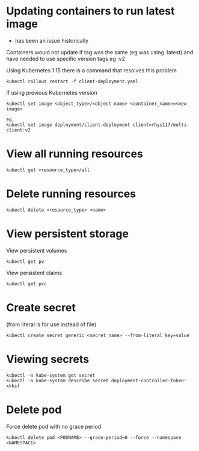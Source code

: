 # Updating containers to run latest image
- has been an issue historically

Containers would not update if tag was the same (eg was using :latest) and have needed to use specific version tags eg :v2

Using Kubernetes 1.15 there is a command that resolves this problem
```
kubectl rollout restart -f client-deployment.yaml
```

If using previous Kubernetes version
```
kubectl set image <object_type>/<object name> <container_name>=<new image>

eg.
kubectl set image deployment/client-deployment client=rhys117/multi-client:v2
```
# View all running resources
```
kubectl get <resource_type>/all
```

# Delete running resources
```
kubectl delete <resource_type> <name>
```

# View persistent storage
View persistent volumes
```
kubectl get pv
```
View persistent claims
```
kubectl get pvc
```

# Create secret
(from literal is for use instead of file)
```
kubectl create secret generic <secret_name> --from-literal key=value
```

# Viewing secrets
```
kubectl -n kube-system get secret
kubectl -n kube-system describe secret deployment-controller-token-xkksf
```

# Delete pod
Force delete pod with no grace period
```
kubectl delete pod <PODNAME> --grace-period=0 --force --namespace <NAMESPACE>
```
